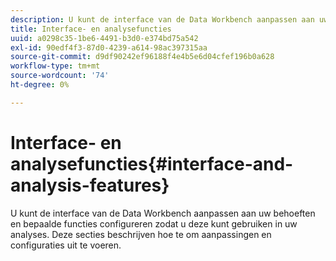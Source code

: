 ```yaml
---
description: U kunt de interface van de Data Workbench aanpassen aan uw behoeften en bepaalde functies configureren zodat u deze kunt gebruiken in uw analyses. Deze secties beschrijven hoe te om aanpassingen en configuraties uit te voeren.
title: Interface- en analysefuncties
uuid: a0298c35-1be6-4491-b3d0-e374bd75a542
exl-id: 90edf4f3-87d0-4239-a614-98ac397315aa
source-git-commit: d9df90242ef96188f4e4b5e6d04cfef196b0a628
workflow-type: tm+mt
source-wordcount: '74'
ht-degree: 0%

---
```


# Interface- en analysefuncties{#interface-and-analysis-features}

U kunt de interface van de Data Workbench aanpassen aan uw behoeften en bepaalde functies configureren zodat u deze kunt gebruiken in uw analyses. Deze secties beschrijven hoe te om aanpassingen en configuraties uit te voeren.
